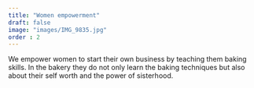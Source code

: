 ```yaml
---
title: "Women empowerment"
draft: false
image: "images/IMG_9835.jpg"
order : 2
---
```


We empower women to start their own business by teaching them baking skills.
In the bakery they do not only learn the baking techniques but also about their self worth and the power of sisterhood.